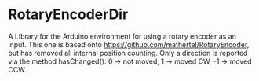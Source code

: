 RotaryEncoderDir
================

A Library for the Arduino environment for using a rotary encoder as an input.
This one is based onto https://github.com/mathertel/RotaryEncoder, but has 
removed all internal position counting. Only a direction is reported via the
method hasChanged(): 0 -> not moved, 1 -> moved CW, -1 -> moved CCW.

